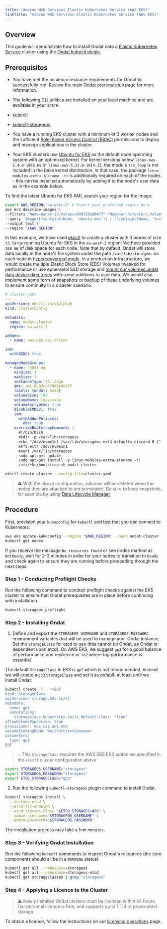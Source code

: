 ```yaml
---
title: "Amazon Web Services Elastic Kubernetes Service (AWS EKS)"
linkTitle: "Amazon Web Services Elastic Kubernetes Service (AWS EKS)"
---
```


## Overview

This guide will demonstrate how to install Ondat onto a [Elastic Kubernetes Service](https://aws.amazon.com/eks/) cluster using the [Ondat kubectl plugin](/docs/reference/kubectl-plugin/).

## Prerequisites

* You have met the minimum resource requirements for Ondat to successfully run. Review the main [Ondat prerequisites](/docs/prerequisites/) page for more information.

* The following CLI utilities are installed on your local machine and are available in your `$PATH`:
* [kubectl](https://kubernetes.io/docs/tasks/tools/#kubectl)
* [kubectl-storageos](/docs/reference/kubectl-plugin/)

* You have a running EKS cluster with a minimum of 3 worker nodes and the sufficient [Role-Based Access Control (RBAC)](https://kubernetes.io/docs/reference/access-authn-authz/rbac/) permissions to deploy and manage applications in the cluster.

* Your EKS clusters use [Ubuntu for EKS](https://cloud-images.ubuntu.com/docs/aws/eks/) as the default node operating system with an optimised kernel. For kernel versions below `linux-aws-5.4.0-1066.69` or `linux-aws-5.13.0-1014.15`, the module `tcm_loop` is not included in the base kernel distribution. In that case, the package `linux-modules-extra-$(uname -r)` is additionally required on each of the nodes - this can be installed automatically by adding it to the node's user data as in the example below.

To find the latest Ubuntu for EKS AMI, search your region for the image:

```bash
export AWS_REGION="eu-west-2" # Insert your preferred region here
aws ec2 describe-images \
--filters "Name=owner-id,Values=099720109477" "Name=architecture,Values=x86_64" "Name=root-device-type,Values=ebs" "Name=virtualization-type,Values=hvm" \
--query 'Images[?contains(Name, `ubuntu-eks`)] | [?contains(Name, `testing`) == `false`] | [?contains(Name, `minimal`) == `false`] | [?contains(Name, `hvm-ssd`) == `true`] | sort_by(@, &CreationDate)| [-1].ImageId' \
--output text \
--region "$AWS_REGION"
```

In this example, we have used [eksctl](https://eksctl.io/introduction/) to create a cluster with 3 nodes of size `t3.large` running Ubuntu for EKS in the `eu-west-2` region. We have provided `100 GB` of disk space for each node. Note that by default, Ondat will store data locally in the node's file system under the path `/var/lib/storageos` on each node in [hyperconverged mode](/docs/concepts/nodes/#hyperconverged-mode). In a production infrastructure, we would create multiple Elastic Block Store (EBS) Volumes tweaked for performance or use ephemeral SSD storage and [mount our volumes under data device directories](/docs/concepts/volumes/) with some additions to user data. We would also implement some form of snapshots or backup of these underlying volumes to ensure continuity in a disaster scenario.

```yaml
# cluster.yaml
---
apiVersion: eksctl.io/v1alpha5
kind: ClusterConfig

metadata:
  name: ondat-cluster
  region: eu-west-2

addons:
  - name: aws-ebs-csi-driver

iam:
  withOIDC: true

managedNodeGroups:
  - name: ondat-ng
    minSize: 3
    maxSize: 3
    instanceType: t3.large
    ami: ami-0cb2cb474d9e4e075
    labels: {ondat: node}
    volumeSize: 100
    volumeName: /dev/xvda
    volumeEncrypted: true
    disableIMDSv1: true
    iam:
      withAddonPolicies:
        ebs: true
    overrideBootstrapCommand: |
      #!/bin/bash
      mkdir -p /var/lib/storageos
      echo "/dev/nvme1n1 /var/lib/storageos ext4 defaults,discard 0 1" >> /etc/fstab
      mkfs.ext4 /dev/nvme1n1
      mount /var/lib/storageos
      sudo apt-get update
      sudo apt-get install -y linux-modules-extra-$(uname -r)
      /etc/eks/bootstrap.sh ondat-cluster
```

```bash
eksctl create cluster --config-file=cluster.yaml
```

> ⚠️ With the above configuration, volumes will be deleted when the nodes they
> are attached to are terminated. Be sure to keep snapshots, for example by using
> [Data Lifecycle Manager](https://aws.amazon.com/blogs/storage/automating-amazon-ebs-snapshot-and-ami-management-using-amazon-dlm/)


## Procedure

First, provision your `kubeconfig` for `kubectl` and test that you can connect to Kubernetes:

```bash
aws eks update-kubeconfig --region "$AWS_REGION" --name ondat-cluster
kubectl get nodes
```

If you receive the message `No resources found` or see nodes marked as `NotReady`, wait for 2-3 minutes in order for your nodes to transition to `Ready` and check again to ensure they are running before proceeding through the next steps.

### Step 1 - Conducting Preflight Checks

Run the following command to conduct preflight checks against the EKS cluster to ensure that Ondat prerequisites are in place before continuing with installation.

```bash
kubectl storageos preflight
```

### Step 2 - Installing Ondat

1. Define and export the `STORAGEOS_USERNAME` and `STORAGEOS_PASSWORD` environment variables that will be used to manage your Ondat instance. Set the `StorageClass` for etcd to use (this cannot be Ondat, as Ondat is dependent upon etcd). On AWS EKS, we suggest `gp3` for a good balance of performance and resilience or `io2` where top performance is essential.

The default `StorageClass` in EKS is `gp2` which is not recommended, instead we will create a `gp3` `StorageClass` and set it as default, at least until we install Ondat:
```bash
kubectl create -f - <<EOF
kind: StorageClass
apiVersion: storage.k8s.io/v1
metadata:
  name: gp3
  annotations:
    storageclass.kubernetes.io/is-default-class: "true"
allowVolumeExpansion: true
provisioner: ebs.csi.aws.com
volumeBindingMode: WaitForFirstConsumer
parameters:
  type: gp3
EOF
```

> 💡 This `StorageClass` requires the AWS EBS EKS addon we specified in the `eksctl` cluster configuration above


```bash
export STORAGEOS_USERNAME="storageos"
export STORAGEOS_PASSWORD="storageos"
export ETCD_STORAGECLASS="gp3"
```


2. Run the following  `kubectl-storageos` plugin command to install Ondat.

```bash
kubectl storageos install \
  --include-etcd \
  --etcd-tls-enabled \
  --etcd-storage-class "$ETCD_STORAGECLASS" \
  --admin-username="$STORAGEOS_USERNAME" \
  --admin-password="$STORAGEOS_PASSWORD"
```

The installation process may take a few minutes.

### Step 3 - Verifying Ondat Installation

Run the following `kubectl` commands to inspect Ondat's resources (the core components should all be in a `RUNNING` status)

```bash
kubectl get all --namespace=storageos
kubectl get all --namespace=storageos-etcd
kubectl get storageclasses | grep "storageos"
```

### Step 4 - Applying a Licence to the Cluster

> ⚠️ Newly installed Ondat clusters must be licensed within 24 hours. Our personal licence is free, and supports up to 1 TiB of provisioned storage.

To obtain a licence, follow the instructions on our [licensing operations](/docs/operations/licensing) page.
